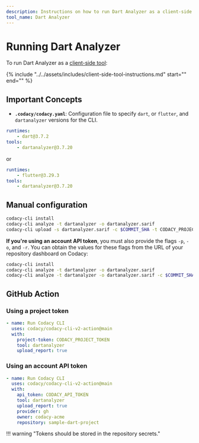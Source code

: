 ```yaml
---
description: Instructions on how to run Dart Analyzer as a client-side tool on Codacy.
tool_name: Dart Analyzer
---
```


# Running Dart Analyzer

To run Dart Analyzer as a [client-side tool](client-side-tools.md):


<!-- NOTE
     include-markdown breaks the final list in two, use include instead. -->
{%
    include "../../assets/includes/client-side-tool-instructions.md"
    start="<!--instructions-start-->"
    end="<!--instructions-end-->"
%}

## Important Concepts

- **`.codacy/codacy.yaml`**: Configuration file to specify `dart`, or `flutter`, and `dartanalyzer` versions for the CLI.

```yaml
runtimes:
    - dart@3.7.2
tools:
    - dartanalyzer@3.7.20
```

or 

```yaml
runtimes:
    - flutter@3.29.3
tools:
    - dartanalyzer@3.7.20
```

## Manual configuration

```bash
codacy-cli install
codacy-cli analyze -t dartanalyzer -o dartanalyzer.sarif
codacy-cli upload -s dartanalyzer.sarif -c $COMMIT_SHA -t CODACY_PROJECT_TOKEN
```

 **If you're using an account API token**, you must also provide the flags `-p`, `-o`, and `-r`. You can obtain the values for these flags from the URL of your repository dashboard on Codacy:

```bash
codacy-cli install
codacy-cli analyze -t dartanalyzer -o dartanalyzer.sarif
codacy-cli analyze -t dartanalyzer -o dartanalyzer.sarif -c $COMMIT_SHA -a CODACY_API_TOKEN -p provider (gh|gl|bb) -o ORGANIZATION -r REPOSITORY
```

## GitHub Action


### Using a project token
```yml
- name: Run Codacy CLI
  uses: codacy/codacy-cli-v2-action@main
  with:
    project-token: CODACY_PROJECT_TOKEN
    tool: dartanalyzer
    upload_report: true
```

### Using an account API token

```yml
- name: Run Codacy CLI
  uses: codacy/codacy-cli-v2-action@main
  with:
    api_token: CODACY_API_TOKEN
    tool: dartanalyzer
    upload_report: true
    provider: gh
    owner: codacy-acme
    repository: sample-dart-project
```

!!! warning "Tokens should be stored in the repository secrets."

